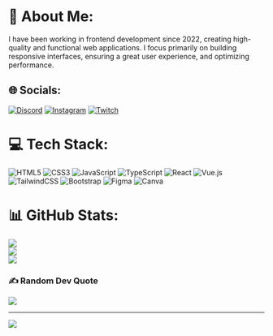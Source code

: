 # 💫 About Me:

I have been working in frontend development since 2022, creating high-quality and functional web applications. I focus primarily on building responsive interfaces, ensuring a great user experience, and optimizing performance.

## 🌐 Socials:

[![Discord](https://img.shields.io/badge/Discord-%237289DA.svg?logo=discord&logoColor=white)](https://discord.gg/ne_gozi) [![Instagram](https://img.shields.io/badge/Instagram-%23E4405F.svg?logo=Instagram&logoColor=white)](https://instagram.com/ne_gozi) [![Twitch](https://img.shields.io/badge/Twitch-%239146FF.svg?logo=Twitch&logoColor=white)](https://twitch.tv/ne_gozi)

# 💻 Tech Stack:

![HTML5](https://img.shields.io/badge/html5-%23E34F26.svg?style=for-the-badge&logo=html5&logoColor=white) ![CSS3](https://img.shields.io/badge/css3-%231572B6.svg?style=for-the-badge&logo=css3&logoColor=white) ![JavaScript](https://img.shields.io/badge/javascript-%23323330.svg?style=for-the-badge&logo=javascript&logoColor=%23F7DF1E) ![TypeScript](https://img.shields.io/badge/typescript-%23007ACC.svg?style=for-the-badge&logo=typescript&logoColor=white) ![React](https://img.shields.io/badge/react-%2320232a.svg?style=for-the-badge&logo=react&logoColor=%2361DAFB) ![Vue.js](https://img.shields.io/badge/vue.js-%2335495e.svg?style=for-the-badge&logo=vuedotjs&logoColor=%234FC08D) ![TailwindCSS](https://img.shields.io/badge/tailwindcss-%2338B2AC.svg?style=for-the-badge&logo=tailwind-css&logoColor=white) ![Bootstrap](https://img.shields.io/badge/bootstrap-%238511FA.svg?style=for-the-badge&logo=bootstrap&logoColor=white) ![Figma](https://img.shields.io/badge/figma-%23F24E1E.svg?style=for-the-badge&logo=figma&logoColor=white) ![Canva](https://img.shields.io/badge/Canva-%2300C4CC.svg?style=for-the-badge&logo=Canva&logoColor=white)

# 📊 GitHub Stats:

![](https://github-readme-stats.vercel.app/api?username=ne-gozi&theme=dark&hide_border=false&include_all_commits=false&count_private=false)<br/>
![](https://github-readme-streak-stats.herokuapp.com/?user=ne-gozi&theme=dark&hide_border=false)<br/>
![](https://github-readme-stats.vercel.app/api/top-langs/?username=ne-gozi&theme=dark&hide_border=false&include_all_commits=false&count_private=false&layout=compact)

### ✍️ Random Dev Quote

![](https://quotes-github-readme.vercel.app/api?type=horizontal&theme=radical)

---

[![](https://visitcount.itsvg.in/api?id=ne-gozi&icon=0&color=0)](https://visitcount.itsvg.in)
